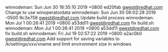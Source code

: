 winnodeman: Sun Jun 30 18:35:10 2019 +0800 ed20fab gwest@redhat.com Change to use winoperatordata
winnodeman: Sun Jun 30 06:02:28 2019 -0500 9c3e758 gwest@redhat.com Update build process
winnodeman: Mon Jul 1 00:26:41 2019 +0800 a53dd11 gwest@redhat.com fix build.sh
winnodeman: Mon Jul 1 00:26:41 2019 +0800 a53dd11 gwest@redhat.com fix build.sh
winnodeman: Fri Jul 19 02:57:22 2019 +0800 a2ac0b0 gwest@redhat.com Add support for saving variables to /k/settings/xxx/vname and limit environment size in windows

